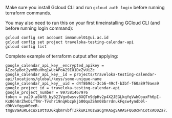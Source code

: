 Make sure you install Gcloud CLI and run `gcloud auth login` before running terraform commands.

You may also need to run this on your first timeinstalling GCloud CLI (and before running login command):
```
gcloud config set account immanuel01@ui.ac.id
gcloud config set project traveloka-testing-calendar-api
gcloud config list 
```



Complete example of terraform output after applying:
```
google_calendar_api_key__encrypted_apikey = AIzaSyBot2ymMBuHhq1wUcAPoA29IO1DxZvUiZc
google_calendar_api_key__id = projects/traveloka-testing-calendar-api/locations/global/keys/some-unique-name
google_calendar_api_key__uid = d4f869dc-3cb6-49cf-b3bf-f60a89f9aea9
google_project_id = traveloka-testing-calendar-api
google_project_number = 997581467976
token = ya29.a0AfB_byB2IVgx6wsvv8XQTn9dpHv2p4X2JEGLkqYqVwhOouxFh6pI-Kx86h8rZheDLfTNr-Tvshr19nqHbzpkjb00qoZShm08brrdnukFqsw4yndb0l-d9bVxYqguW0eeR-tmgBVaAuRLeCux10ttUJGkqbmYvbfTZkkuKIVOzwaCgYKASgSARASFQGOcNnCotxAO0Za7JYQfWw2TbYiqg0177
```
